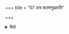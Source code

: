 +++
title = "07 अत्र कटमनुप्रहरति"

+++

<details><summary>थिते</summary>

7. Here he throws the mat. 
</details>
